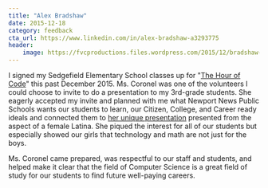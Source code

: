 ```yaml
---
title: "Alex Bradshaw"
date: 2015-12-18
category: feedback
cta_url: https://www.linkedin.com/in/alex-bradshaw-a3293775
header:
    image: https://fvcproductions.files.wordpress.com/2015/12/bradshaw-alex-e1450460074983.jpg
---
```


I signed my Sedgefield Elementary School classes up for "[The Hour of Code](https://hourofcode.com/us)" this past December 2015\. Ms. Coronel was one of the volunteers I could choose to invite to do a presentation to my 3rd-grade students. She eagerly accepted my invite and planned with me what Newport News Public Schools wants our students to learn, our Citizen, College, and Career ready ideals and connected them to [her unique presentation](https://fvcproductions.com/2015/12/07/hour-of-code-2015/) presented from the aspect of a female Latina. She piqued the interest for all of our students but especially showed our girls that technology and math are not just for the boys.

Ms. Coronel came prepared, was respectful to our staff and students, and helped make it clear that the field of Computer Science is a great field of study for our students to find future well-paying careers.